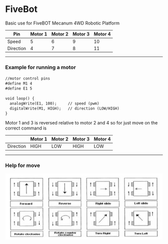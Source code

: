 # FiveBot
Basic use for FiveBOT Mecanum 4WD Robotic Platform


|Pin|Motor 1|Motor 2|Motor 3|Motor 4|
|---|---|---|---|---|
|Speed|5|6|9|10|
|Direction|4|7|8|11|

---
### Example for running a motor
```arduino
//motor control pins
#define M1 4 
#define E1 5 

void loop() {
  analogWrite(E1, 100);		// speed (pwm)
  digitalWrite(M1, HIGH); 	// direction (LOW/HIGH)
}
```

Motor 1 and 3 is reversed relative to motor 2 and 4
so for just move on the correct command is 

||Motor 1|Motor 2|Motor 3|Motor 4|
|---|---|---|---|---|
|Direction|HIGH|LOW|HIGH|LOW|

---
### Help for move
![](img/mecanium_functioning.jpg)